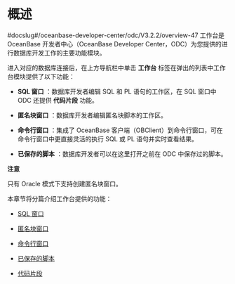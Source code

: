 概述 
=======================
#docslug#/oceanbase-developer-center/odc/V3.2.2/overview-47
工作台是 OceanBase 开发者中心（OceanBase Developer Center，ODC）为您提供的进行数据库开发工作的主要功能模块。

进入对应的数据库连接后，在上方导航栏中单击 **工作台** 标签在弹出的列表中工作台模块提供了以下功能：

* **SQL 窗口** ：数据库开发者编辑 SQL 和 PL 语句的工作区，在 SQL 窗口中 ODC 还提供 **代码片段** 功能。

  

* **匿名块窗口** ：数据库开发者编辑匿名块脚本的工作区。

  

* **命令行窗口** ：集成了 OceanBase 客户端（OBClient）到命令行窗口，可在命令行窗口中更直接灵活的执行 SQL 或 PL 语句并实时查看结果。

  

* **已保存的脚本** ：数据库开发者可以在这里打开之前在 ODC 中保存过的脚本。

  



**注意**



只有 Oracle 模式下支持创建匿名块窗口。

本章节将分篇介绍工作台提供的功能：

* [SQL 窗口](../4.client-odc-use-workspace/2.client-odc-sql-window.md)

  

* [匿名块窗口](../4.client-odc-use-workspace/3.client-odc-anonymous-block-window.md)

  

* [命令行窗口](../4.client-odc-use-workspace/4.client-odc-command-line-window.md)

  

* [已保存的脚本](../4.client-odc-use-workspace/5.client-odc-stored-scripts.md)

  

* [代码片段](../4.client-odc-use-workspace/6.client-odc-snippet.md)

  




